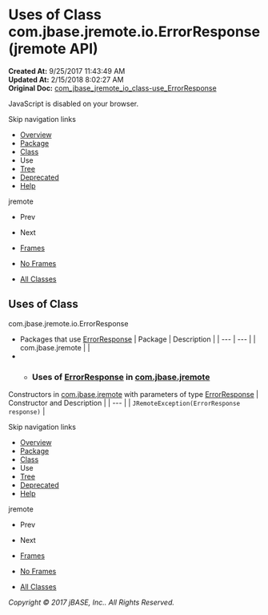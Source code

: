 # Uses of Class com.jbase.jremote.io.ErrorResponse (jremote   API)

**Created At:** 9/25/2017 11:43:49 AM  
**Updated At:** 2/15/2018 8:02:27 AM  
**Original Doc:** [com_jbase_jremote_io_class-use_ErrorResponse](https://docs.jbase.com/39253-class-use/com_jbase_jremote_io_class-use_ErrorResponse)  

<!--<br>    try {<br>        if (location.href.indexOf('is-external=true') == -1) {<br>            parent.document.title="Uses of Class com.jbase.jremote.io.ErrorResponse (jremote   API)";<br>        }<br>    }<br>    catch(err) {<br>    }<br>//-->
JavaScript is disabled on your browser.

Skip navigation links

- [Overview](../../../../../overview-summary.html)
- [Package](/39250-io/com_jbase_jremote_io_package-summary)
- [Class](/39250-io/com_jbase_jremote_io_errorresponse "class in com.jbase.jremote.io")
- Use
- [Tree](/39250-io/com_jbase_jremote_io_package-tree)
- [Deprecated](../../../../../deprecated-list.html)
- [Help](../../../../../help-doc.html)


jremote <br>

- Prev
- Next


- [Frames](../../../../../index.html?com/jbase/jremote/io/class-use//39253-class-use/com_jbase_jremote_io_class-use_ErrorResponse)
- [No Frames](/39253-class-use/com_jbase_jremote_io_class-use_ErrorResponse)


- [All Classes](../../../../../allclasses-noframe.html)


<!--<br>  allClassesLink = document.getElementById("allclasses\_navbar\_top");<br>  if(window==top) {<br>    allClassesLink.style.display = "block";<br>  }<br>  else {<br>    allClassesLink.style.display = "none";<br>  }<br>  //-->

## Uses of Class
com.jbase.jremote.io.ErrorResponse

- Packages that use [ErrorResponse](/39250-io/com_jbase_jremote_io_errorresponse "class in com.jbase.jremote.io") | Package | Description |
| --- | --- |
| com.jbase.jremote |   |
- - ### Uses of [ErrorResponse](/39250-io/com_jbase_jremote_io_errorresponse "class in com.jbase.jremote.io") in [com.jbase.jremote](/30312-jagent/jremote-api)


Constructors in [com.jbase.jremote](/30312-jagent/jremote-api) with parameters of type [ErrorResponse](/39250-io/com_jbase_jremote_io_errorresponse "class in com.jbase.jremote.io") | Constructor and Description |
| --- |
| `JRemoteException(ErrorResponse response)`  |

Skip navigation links

- [Overview](../../../../../overview-summary.html)
- [Package](/39250-io/com_jbase_jremote_io_package-summary)
- [Class](/39250-io/com_jbase_jremote_io_errorresponse "class in com.jbase.jremote.io")
- Use
- [Tree](/39250-io/com_jbase_jremote_io_package-tree)
- [Deprecated](../../../../../deprecated-list.html)
- [Help](../../../../../help-doc.html)


jremote <br>

- Prev
- Next


- [Frames](../../../../../index.html?com/jbase/jremote/io/class-use//39253-class-use/com_jbase_jremote_io_class-use_ErrorResponse)
- [No Frames](/39253-class-use/com_jbase_jremote_io_class-use_ErrorResponse)


- [All Classes](../../../../../allclasses-noframe.html)


<!--<br>  allClassesLink = document.getElementById("allclasses\_navbar\_bottom");<br>  if(window==top) {<br>    allClassesLink.style.display = "block";<br>  }<br>  else {<br>    allClassesLink.style.display = "none";<br>  }<br>  //-->

*Copyright © 2017 jBASE, Inc.. All Rights Reserved.*
